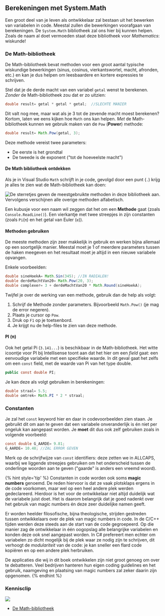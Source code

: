 ## Berekeningen met System.Math

Een groot deel van je leven als ontwikkelaar zal bestaan uit het bewerken van variabelen in code. Meestal zullen die bewerkingen voorafgaan van berekeningen. De ``System.Math`` bibliotheek zal ons hier bij kunnen helpen. Zoals de naam al doet vermoeden staat deze bibliotheek voor *Mathematics*: wiskunde!


### De Math-bibliotheek
De Math-bibliotheek bevat methoden voor een groot aantal typische wiskundige bewerkingen (sinus, cosinus, vierkantswortel, macht, afronden, etc.) en kan je dus helpen om leesbaardere en kortere expressies te schrijven.

Stel dat je de derde macht van een variabel ``getal`` wenst te berekenen. *Zonder* de Math-bibliotheek zou dat er zo uitzien:

```java
double result= getal * getal * getal;  //SLECHTE MANIER
```

Dit valt nog mee, maar wat als je 3 tot de zevende macht moest berekenen? Kortom, laten we eens kijken hoe ``Math`` ons kan helpen. *Met* de Math-bibliotheek kunnen we gebruik maken van de ``Pow`` (**Power**) methode:
```java
double result= Math.Pow(getal, 3);
```

Deze methode vereist twee parameters:
* De eerste is het grondtal 
* De tweede is de exponent ("tot de hoeveelste macht")

#### De Math bibliotheek ontdekken

Als je in Visual Studio ``Math`` schrijft in je code, gevolgd door een punt (``.``) krijg je alles te zien wat de Math-bibliotheek kan doen:

<!--- {width:50%} --->
![De sterretjes geven de meestgebruikte methoden in deze bibliotheek aan. Vervolgens verschijnen alle overige methoden alfabetisch.](../assets/4_methoden/methoden3.png)


Een kubusje voor een naam wil zeggen dat het om een **Methode** gaat (zoals ``Console.ReadLine()``). Een vierkantje met twee streepjes in zijn constanten (zoals ``Pi``(``π``) en het getal van Euler (``e``)).

#### Methoden gebruiken

De meeste methoden zijn zeer makkelijk in gebruik en werken bijna allemaal op een soortgelijk manier. Meestal moet je 1 of meerdere parameters tussen de haken meegeven en het resultaat moet je altijd in een nieuwe variabele opvangen. 

Enkele voorbeelden:

```java
double sineHoekA= Math.Sin(345); //IN RADIALEN!
double derdeMachtVan20= Math.Pow(20, 3);
double complexer= 3 + derdeMachtVan20 * Math.Round(sineHoekA);
```

Twijfel je over de werking van een methode, gebruik dan de help als volgt:

1. Schrijf de Methode zonder parameters. Bijvoorbeeld ``Math.Pow()`` (je mag de error negeren). 
2. Plaats je cursor op ``Pow``.
3. Druk op ``F1`` op je toetsenbord.
4. Je krijgt nu de help-files te zien van deze methode.

#### PI (π)

Ook het getal Pi  (``3.141...``) is beschikbaar in de Math-bibliotheek. Het witte icoontje voor PI bij Intellisense toont aan dat het hier om een *field* gaat: een eenvoudige variabele met een specifieke waarde. In dit geval gaat het zelfs om een ``const`` field, met de waarde van Pi van het type double.

```java
public const double PI;
```

Je kan deze als volgt gebruiken in berekeningen:

```java
double straal= 5.5;
double omtrek= Math.PI * 2 * straal;
```

<!---{pagebreak} --->

### Constanten

Je zal het ``const`` keyword hier en daar in codevoorbeelden zien staan. Je gebruikt dit om aan te geven dat een variabele onveranderlijk is én niet per ongeluk kan aangepast worden. Je **moet** dit dus ook zelf gebruiken zoals in volgende voorbeeld:

```java
const double G_AARDE= 9.81;
G_AARDE= 10.48; //ZAL ERROR GEVEN
```

Merk op de schrijfwijze van ``const`` identifiers: deze zetten we in ALLCAPS, waarbij we liggende streepjes gebruiken om het onderscheid tussen de onderlinge woorden aan te geven ("gaarde" is anders een vreemd woord).

{% hint style='tip' %}
Constanten in code worden ook soms **magic numbers** genoemd. De reden hiervoor is dat ze vaak plotsklaps ergens in de code voorkomen, maar wel op een heel andere plek werden gedeclareerd. Hierdoor is het voor de ontwikkelaar niet altijd duidelijk wat de variabele juist doet.
Het is daarom belangrijk dat je goed nadenkt over het gebruik van magic numbers én deze zeer duidelijke namen geeft. 

Er worden heelder filosofische, bijna theologische, strijden gestreden tussen ontwikkelaars over de plek van magic numbers in code. In de C/C++ tijden werden deze steeds aan de start van de code gegroepeerd. Op die manier zag de ontwikkelaar in één oogopslag alle belangrijke variabelen en konden deze ook snel aangepast worden. In C# prefereert men echter om variabelen zo dicht mogelijk bij de plek waar ze nodig zijn te schrijven, dit verhoogt de *modulariteit* van de code: je kan sneller een flard code kopiëren en op een andere plek herbruiken.

De applicaties die wij in dit boek ontwikkelen zijn niet groot genoeg om over te debatteren. Veel bedrijven hanteren hun eigen coding guidelines en het gebruik, naamgeving en plaatsing van magic numbers zal zeker daarin zijn opgenomen. 
{% endhint %}

<!---NOBOOKSTART--->
### Kennisclip
![](../assets/infoclip.png)
* [De Math-bibliotheek](https://ap.cloud.panopto.eu/Panopto/Pages/Viewer.aspx?id=4d790ab9-e3b9-4e4b-bf59-a976007197fa)

<!---NOBOOKEND--->